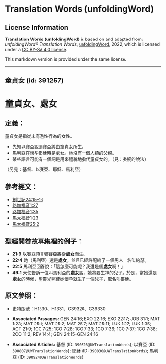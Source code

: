# Translation Words (unfoldingWord)

## License Information

**Translation Words (unfoldingWord)** is based on and adapted from: _unfoldingWord® Translation Words_, [unfoldingWord](https://unfoldingword.org/utw), 2022, which is licensed under a [CC BY-SA 4.0 license](https://creativecommons.org/licenses/by-sa/4.0/legalcode.en).

This markdown version is provided under the same license.



--------------------------------

## 童貞女 (id: 391257)

童貞女、處女
======

定義：
---

童貞女是指從未有過性行為的女性。

* 先知以賽亞說彌賽亞將由童貞女所生。
* 馬利亞在懷孕耶穌時是處女。祂沒有一個人類的父親。
* 某些語言可能有一個詞是用來禮貌地指代童貞女的。（見：委婉的說法）

（另見：基督、以賽亞、耶穌、馬利亞）

參考經文：
-----

* [創世記24:15–16](https://ref.ly/Gen24:15-Gen24:16)
* [路加福音1:27](https://ref.ly/Luke1:27)
* [路加福音](https://ref.ly/Luke1:27)[1:35](https://ref.ly/Luke1:35)
* [馬太福音](https://ref.ly/Matt25:2)[1:23](https://ref.ly/Matt1:23)
* [馬太福音25:2](https://ref.ly/Matt25:2)

聖經開卷故事集裡的例子：
------------

* **21:9** 以賽亞預言彌賽亞將從**處女**而生。
* **22:4** 她（馬利亞）還是**處女**，並且已經許配給了一個男人，名叫約瑟。
* **22:5** 馬利亞回答說：「這怎麼可能呢？我還是個**處女**啊！」
* **49:1** 天使告訴一位叫馬利亞的**處女**說，她將要生神的兒子。於是，當她還是**處女**的時候，聖靈光照使她懷孕就生了一個兒子，取名叫耶穌。

原文參照：
-----

* 史特朗號：H1330、H1331、G39320、G39330

* **Associated Passages:** GEN 24:16; EXO 22:16; EXO 22:17; JOB 31:1; MAT 1:23; MAT 25:1; MAT 25:2; MAT 25:7; MAT 25:11; LUK 1:27; LUK 1:35; ACT 21:9; 1CO 7:25; 1CO 7:28; 1CO 7:33; 1CO 7:36; 1CO 7:37; 1CO 7:38; 2CO 11:2; REV 14:4; GEN 24:15–GEN 24:16
* **Associated Articles:** 基督 (ID: `390526@UWTranslationWords`); 以賽亞 (ID: `390807@UWTranslationWords`); 耶穌 (ID: `390830@UWTranslationWords`); 馬利亞 (ID: `390924@UWTranslationWords`)

